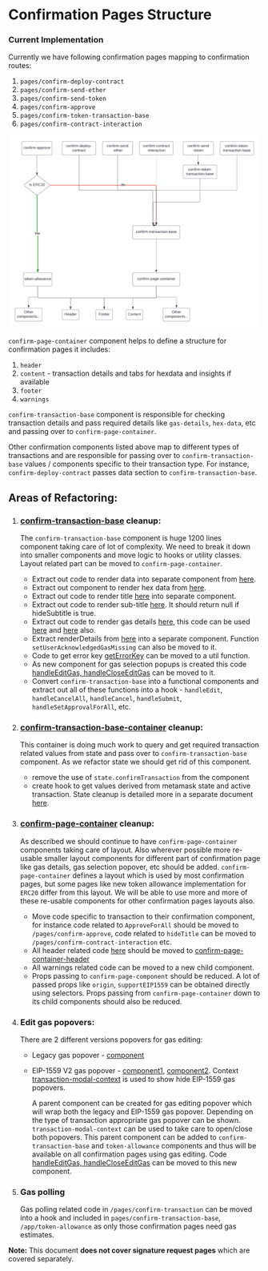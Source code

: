# Confirmation Pages Structure

### Current Implementation

Currently we have following confirmation pages mapping to confirmation routes:

1. `pages/confirm-deploy-contract`
2. `pages/confirm-send-ether`
3. `pages/confirm-send-token`
4. `pages/confirm-approve`
5. `pages/confirm-token-transaction-base`
6. `pages/confirm-contract-interaction`

![Confirmation Pages structure](https://raw.githubusercontent.com/MetaMask/metamask-extension/main/docs/confirmation-refactoring/confirmation-page-structure/current.png)

`confirm-page-container` component helps to define a structure for confirmation pages it includes:

1.  `header`
2.  `content` - transaction details and tabs for hexdata and insights if available
3.  `footer`
4.  `warnings`

`confirm-transaction-base` component is responsible for checking transaction details and pass required details like `gas-details`, `hex-data`, etc and passing over to `confirm-page-container`.

Other confirmation components listed above map to different types of transactions and are responsible for passing over to `confirm-transaction-base` values / components specific to their transaction type. For instance, `confirm-deploy-contract` passes data section to `confirm-transaction-base`.

## Areas of Refactoring:

1. ### [confirm-transaction-base](https://github.com/MetaMask/metamask-extension/tree/main/ui/pages/confirm-transaction-base/confirm-transaction-base.component.js) cleanup:
   The `confirm-transaction-base` component is huge 1200 lines component taking care of lot of complexity. We need to break it down into smaller components and move logic to hooks or utility classes. Layout related part can be moved to `confirm-page-container`.
   - Extract out code to render data into separate component from [here](https://github.com/MetaMask/metamask-extension/blob/e07ec9dcf3d3f341f83e6b29a29d30edaf7f5b5b/ui/pages/confirm-transaction-base/confirm-transaction-base.component.js#L641).
   - Extract out component to render hex data from [here](https://github.com/MetaMask/metamask-extension/blob/e07ec9dcf3d3f341f83e6b29a29d30edaf7f5b5b/ui/pages/confirm-transaction-base/confirm-transaction-base.component.js#L675).
   - Extract out code to render title [here](https://github.com/MetaMask/metamask-extension/blob/e07ec9dcf3d3f341f83e6b29a29d30edaf7f5b5b/ui/pages/confirm-transaction-base/confirm-transaction-base.component.js#L894) into separate component.
   - Extract out code to render sub-title [here](https://github.com/MetaMask/metamask-extension/blob/e07ec9dcf3d3f341f83e6b29a29d30edaf7f5b5b/ui/pages/confirm-transaction-base/confirm-transaction-base.component.js#L921). It should return null if hideSubtitle is true.
   - Extract out code to render gas details [here](https://github.com/MetaMask/metamask-extension/blob/e07ec9dcf3d3f341f83e6b29a29d30edaf7f5b5b/ui/pages/confirm-transaction-base/confirm-transaction-base.component.js#L444), this code can be used [here](https://github.com/MetaMask/metamask-extension/blob/e07ec9dcf3d3f341f83e6b29a29d30edaf7f5b5b/ui/pages/confirm-approve/confirm-approve-content/confirm-approve-content.component.js#L171) and [here](https://github.com/MetaMask/metamask-extension/blob/e07ec9dcf3d3f341f83e6b29a29d30edaf7f5b5b/ui/pages/send/gas-display/gas-display.js#L161) also.
   - Extract renderDetails from [here](https://github.com/MetaMask/metamask-extension/blob/e07ec9dcf3d3f341f83e6b29a29d30edaf7f5b5b/ui/pages/confirm-transaction-base/confirm-transaction-base.component.js#L309) into a separate component. Function `setUserAcknowledgedGasMissing` can also be moved to it.
   - Code to get error key [getErrorKey](https://github.com/MetaMask/metamask-extension/blob/e07ec9dcf3d3f341f83e6b29a29d30edaf7f5b5b/ui/pages/confirm-transaction-base/confirm-transaction-base.component.js#L230) can be moved to a util function.
   - As new component for gas selection popups is created this code [handleEditGas, handleCloseEditGas](https://github.com/MetaMask/metamask-extension/blob/e07ec9dcf3d3f341f83e6b29a29d30edaf7f5b5b/ui/pages/confirm-transaction-base/confirm-transaction-base.component.js#L276) can be moved to it.
   - Convert `confirm-transaction-base` into a functional components and extract out all of these functions into a hook - `handleEdit`, `handleCancelAll`, `handleCancel`, `handleSubmit`, `handleSetApprovalForAll`, etc.
2. ### [confirm-transaction-base-container](https://github.com/MetaMask/metamask-extension/tree/main/ui/pages/confirm-transaction-base/confirm-transaction-base.container.js) cleanup:
   This container is doing much work to query and get required transaction related values from state and pass over to `confirm-transaction-base` component. As we refactor state we should get rid of this component.
   - remove the use of `state.confirmTransaction` from the component
   - create hook to get values derived from metamask state and active transaction.
     State cleanup is detailed more in a separate document [here](https://github.com/MetaMask/metamask-extension/tree/main/docs/confirmation-refactoring/confirmation-state-management).
3. ### [confirm-page-container](https://github.com/MetaMask/metamask-extension/tree/03ccc5366cf31c9fa0fedc2fac533ebc64e6f2b4/ui/components/app/confirm-page-container) cleanup:
   As described we should continue to have `confirm-page-container` components taking care of layout. Also wherever possible more re-usable smaller layout components for different part of confirmation page like gas details, gas selection popover, etc should be added.
   `confirm-page-container` defines a layout which is used by most confirmation pages, but some pages like new token allowance implementation for `ERC20` differ from this layout. We will be able to use more and more of these re-usable components for other confirmation pages layouts also.
   - Move code specific to transaction to their confirmation component, for instance code related to `ApproveForAll` should be moved to `/pages/confirm-approve`, code related to `hideTitle` can be moved to `/pages/confirm-contract-interaction` etc.
   - All header related code [here](https://github.com/MetaMask/metamask-extension/blob/03ccc5366cf31c9fa0fedc2fac533ebc64e6f2b4/ui/components/app/confirm-page-container/confirm-page-container.component.js#L191) should be moved to [confirm-page-container-header](https://github.com/MetaMask/metamask-extension/tree/03ccc5366cf31c9fa0fedc2fac533ebc64e6f2b4/ui/components/app/confirm-page-container/confirm-page-container-header)
   - All warnings related code can be moved to a new child component.
   - Props passing to `confirm-page-component` should be reduced. A lot of passed props like `origin`, `supportEIP1559` can be obtained directly using selectors. Props passing from `confirm-page-container` down to its child components should also be reduced.
4. ### Edit gas popovers:

   There are 2 different versions popovers for gas editing:

   - Legacy gas popover - [component](https://github.com/MetaMask/metamask-extension/tree/main/ui/components/app/edit-gas-popover)
   - EIP-1559 V2 gas popover - [component1](https://github.com/MetaMask/metamask-extension/tree/main/ui/components/app/edit-gas-fee-popover), [component2](https://github.com/MetaMask/metamask-extension/tree/main/ui/components/app/advanced-gas-fee-popover).
     Context [transaction-modal-context](https://github.com/MetaMask/metamask-extension/blob/main/ui/contexts/transaction-modal.js) is used to show hide EIP-1559 gas popovers.

     A parent component can be created for gas editing popover which will wrap both the legacy and EIP-1559 gas popover. Depending on the type of transaction appropriate gas popover can be shown. `transaction-modal-context` can be used to take care to open/close both popovers.
     This parent component can be added to `confirm-transaction-base` and `token-allowance` components and thus will be available on all confirmation pages using gas editing.
     Code [handleEditGas, handleCloseEditGas](https://github.com/MetaMask/metamask-extension/blob/e07ec9dcf3d3f341f83e6b29a29d30edaf7f5b5b/ui/pages/confirm-transaction-base/confirm-transaction-base.component.js#L276) can be moved to this new component.

5. ### Gas polling
   Gas polling related code in `/pages/confirm-transaction` can be moved into a hook and included in `pages/confirm-transaction-base`, `/app/token-allowance` as only those confirmation pages need gas estimates.

**Note:** This document **does not cover signature request pages** which are covered separately.
